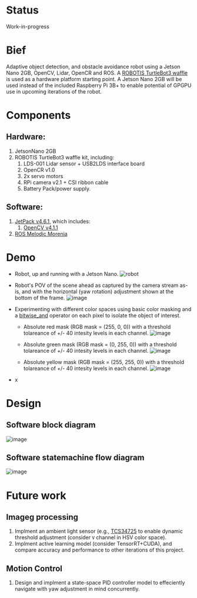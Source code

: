 # Status
Work-in-progress

# Bief
Adaptive object detection, and obstacle avoidance robot using a Jetson Nano 2GB, OpenCV, Lidar, OpenCR and ROS.
A [ROBOTIS TurtleBot3 waffle](https://emanual.robotis.com/docs/en/platform/turtlebot3/features/#specifications) is used as a hardware platform starting point. A Jetson Nano 2GB will be used instead of the included Raspberry Pi 3B+ to enable potential of GPGPU use in upcoming iterations of the robot.

# Components
## Hardware:
1. JetsonNano 2GB
2. ROBOTIS TurtleBot3 waffle kit, including:
    1. LDS-001 Lidar sensor + USB2LDS interface board
    2. OpenCR v1.0
    3. 2x servo motors
    4. RPi camera v2.1 + CSI ribbon cable
    5. Battery Pack/power supply.

## Software:
1. [JetPack v4.6.1](https://developer.nvidia.com/jetpack-sdk-461), which includes:
    1. [OpenCV v4.1.1](https://opencv.org/opencv-4-1-1/)
2. [ROS Melodic Morenia](http://wiki.ros.org/melodic)
<!-- 3. []()
4. []()
5. []()
6. []()
7. []() -->

# Demo
- Robot, up and running with a Jetson Nano.
![robot](https://user-images.githubusercontent.com/72912013/166982449-94f8bd30-a76f-4b47-b273-4e46f4b256a9.jpg)

- Robot's POV of the scene ahead as captured by the camera stream as-is, and with the horizontal (yaw rotation) adjustment shown at the bottom of the frame.
![image](https://user-images.githubusercontent.com/72912013/166972908-56effa3d-bc24-4c42-9891-4a79feef7271.png)

- Experimenting with different color spaces using basic color masking and a [bitwise_and](https://docs.opencv.org/4.1.1/d2/de8/group__core__array.html#ga60b4d04b251ba5eb1392c34425497e14) operator on each pixel to isolate the object of interest.
    - Absolute red mask (RGB mask  = (255, 0, 0)) with a threshold tolareance of +/- 40 intesity levels in each channel.
    ![image](https://user-images.githubusercontent.com/72912013/166975095-b67face5-053e-4c1d-bfda-fb54bae0a17c.png)

    - Absolute green mask (RGB mask = (0, 255, 0)) with a threshold tolareance of +/- 40 intesity levels in each channel.
    ![image](https://user-images.githubusercontent.com/72912013/166975150-7d994eb4-e454-4f96-a10d-9ae71943096d.png)

    - Absolute yellow mask (RGB mask = (255, 255, 0)) with a threshold tolareance of +/- 40 intesity levels in each channel.
    ![image](https://user-images.githubusercontent.com/72912013/166975041-757b5af2-4d16-49b8-9f57-9f8258fdeaaa.png)

- x

# Design
## Software block diagram
![image](https://user-images.githubusercontent.com/72912013/166981489-cb52c727-c3d3-42e1-ad7e-e69b4c675cf3.png)

## Software statemachine flow diagram
![image](https://user-images.githubusercontent.com/72912013/166981323-42147c25-6f91-49ee-8d8f-0197dc36eb69.png)

# Future work
## Imageg processing
1. Implment an ambient light sensor (e.g., [TCS34725](https://www.adafruit.com/product/1334) to enable dynamic threshold adjustment (consider `V` channel in HSV color space).
2. Implment active learning model (consider TensorRT+CUDA), and compare accuracy and performance to other iterations of this project.

## Motion Control
1. Design and implment a state-space PID controller model to effeciently navigate with yaw adjustment in mind concurrently. 
